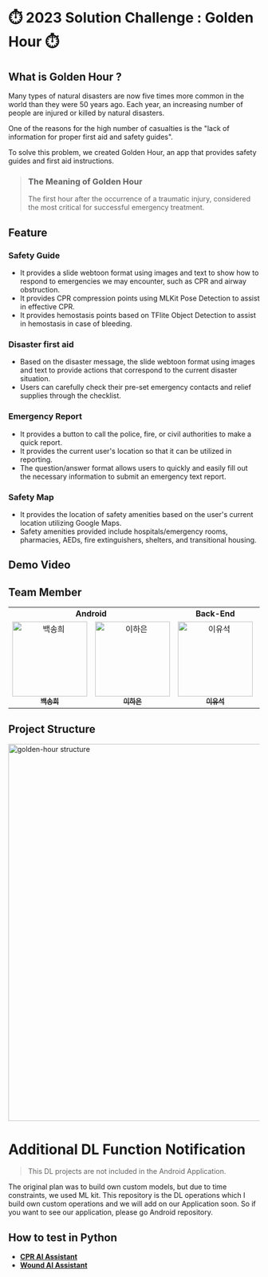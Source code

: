 # ⏱️️ 2023 Solution Challenge : Golden Hour ⏱️

## What is Golden Hour ?
Many types of natural disasters are now five times more common in the world than they were 50 years ago. Each year, an increasing number of people are injured or killed by natural disasters.

One of the reasons for the high number of casualties is the "lack of information for proper first aid and safety guides".

To solve this problem, we created Golden Hour, an app that provides safety guides and first aid instructions.
> ### The Meaning of Golden Hour
> The first hour after the occurrence of a traumatic injury, considered the most critical for successful emergency treatment.

## Feature
### Safety Guide
- It provides a slide webtoon format using images and text to show how to respond to emergencies we may encounter, such as CPR and airway obstruction. 
- It provides CPR compression points using MLKit Pose Detection to assist in effective CPR.
- It provides hemostasis points based on TFlite Object Detection to assist in hemostasis in case of bleeding.

### Disaster first aid
- Based on the disaster message, the slide webtoon format using images and text to provide actions that correspond to the current disaster situation.
- Users can carefully check their pre-set emergency contacts and relief supplies through the checklist.

### Emergency Report
- It provides a button to call the police, fire, or civil authorities to make a quick report.
- It provides the current user's location so that it can be utilized in reporting.
- The question/answer format allows users to quickly and easily fill out the necessary information to submit an emergency text report.

### Safety Map
- It provides the location of safety amenities based on the user's current location utilizing Google Maps. 
- Safety amenities provided include hospitals/emergency rooms, pharmacies, AEDs, fire extinguishers, shelters, and transitional housing.

## Demo Video

## Team Member
<table algin="center">
   <tr>
      <td colspan="2" align="center"><strong>Android</strong></td>
      <td colspan="1" align="center"><strong>Back-End</strong></td>
      <td colspan="1" align="center"><strong>ML</strong></td>
   </tr>
  <tr>
     <td align="center">
        <a href="https://github.com/100SongH"><img src="https://avatars.githubusercontent.com/u/88391162?v=4" width="150px" alt="백송희"/><br /><sub><b>백송희</b></sub></a>
     </td>
    <td align="center">
    <a href="https://github.com/leeeha"><img src="https://avatars.githubusercontent.com/u/68090939?v=4" width="150px;" alt="이하은"/><br /><sub><b>이하은</b></sub></a><br />
    </td>
     <td align="center">
        <a href="https://github.com/yuseogi0218"><img src="https://avatars.githubusercontent.com/u/64399505?v=4" width="150px" alt="이유석"/><br /><sub><b>이유석</b></sub></a>
     </td>
     <td align="center">
        <a href="https://github.com/jwyeeh-dev"><img src="https://avatars.githubusercontent.com/u/99489807?v=4" width="150px" alt="황재영"/><br /><sub><b>황재영</b></sub></a>
  <tr>
</table> 


## Project Structure
<img width="755" alt="golden-hour structure" src="https://user-images.githubusercontent.com/64399505/228250494-3c6ecca2-e35f-4a83-99c9-5ad0ba452dc3.png">


# Additional DL Function Notification

> This DL projects are not included in the Android Application.

The original plan was to build own custom models, but due to time constraints, we used ML kit.
This repository is the DL operations which I build own custom operations and we will add on our Application soon. So if you want to see our application, please go Android repository.

## How to test in Python

- **[CPR AI Assistant](https://github.com/jwyeeh-dev/GoldenHour_DL/blob/main/cpr_detection/)** 
- **[Wound AI Assistant](https://github.com/jwyeeh-dev/GoldenHour_DL/blob/main/wound_detection/)** 